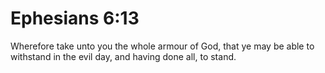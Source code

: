 # Ephesians 6:13

Wherefore take unto you the whole armour of God, that ye may be able to withstand in the evil day, and having done all, to stand.